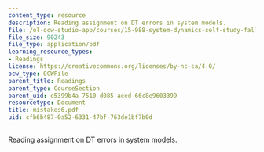 ```yaml
---
content_type: resource
description: Reading assignment on DT errors in system models.
file: /ol-ocw-studio-app/courses/15-988-system-dynamics-self-study-fall-1998-spring-1999/cfb6b4870a52633147bf763de1bf7b0d_mistakes6.pdf
file_size: 90243
file_type: application/pdf
learning_resource_types:
- Readings
license: https://creativecommons.org/licenses/by-nc-sa/4.0/
ocw_type: OCWFile
parent_title: Readings
parent_type: CourseSection
parent_uid: e5399b4a-7510-d085-aeed-66c8e9603399
resourcetype: Document
title: mistakes6.pdf
uid: cfb6b487-0a52-6331-47bf-763de1bf7b0d
---
```

Reading assignment on DT errors in system models.